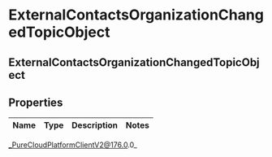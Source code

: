 # ExternalContactsOrganizationChangedTopicObject

## ExternalContactsOrganizationChangedTopicObject

## Properties

|Name | Type | Description | Notes|
|------------ | ------------- | ------------- | -------------|



_PureCloudPlatformClientV2@176.0.0_
